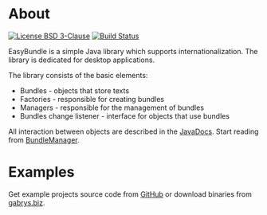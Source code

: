 # About
[![License BSD 3-Clause](https://img.shields.io/badge/license-BSD%203--Clause-blue.svg)](http://easy-bundle.projects.gabrys.biz/license.txt)
[![Build Status](https://travis-ci.org/gabrysbiz/EasyBundle.svg?branch=release%2F1.0)](https://travis-ci.org/gabrysbiz/EasyBundle)

EasyBundle is a simple Java library which supports internationalization. The library is dedicated for desktop applications.

The library consists of the basic elements:
* Bundles - objects that store texts
* Factories - responsible for creating bundles
* Managers - responsible for the management of bundles
* Bundles change listener - interface for objects that use bundles

All interaction between objects are described in the [JavaDocs](http://easy-bundle.projects.gabrys.biz/1.0/apidocs). Start reading from [BundleManager](http://easy-bundle.projects.gabrys.biz/1.0/apidocs/index.html?biz/gabrys/easybundle/BundleManager.html).

# Examples
Get example projects source code from [GitHub](https://github.com/gabrysbiz/EasyBundle-examples)
or download binaries from [gabrys.biz](http://easy-bundle.projects.gabrys.biz/examples/).